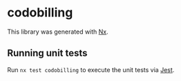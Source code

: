 # codobilling

This library was generated with [Nx](https://nx.dev).

## Running unit tests

Run `nx test codobilling` to execute the unit tests via [Jest](https://jestjs.io).

